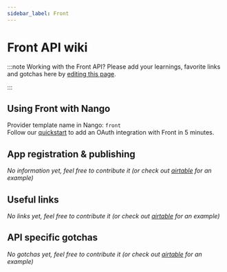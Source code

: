 ```yaml
---
sidebar_label: Front
---
```


# Front API wiki

:::note Working with the Front API?
Please add your learnings, favorite links and gotchas here by [editing this page](https://github.com/nangohq/nango/tree/master/docs/docs/providers/front.md).

:::

## Using Front with Nango

Provider template name in Nango: `front`  
Follow our [quickstart](../quickstart.md) to add an OAuth integration with Front in 5 minutes.

## App registration & publishing

_No information yet, feel free to contribute it (or check out [airtable](airtable.md) for an example)_

## Useful links

_No links yet, feel free to contribute it (or check out [airtable](airtable.md) for an example)_

## API specific gotchas

_No gotchas yet, feel free to contribute it (or check out [airtable](airtable.md) for an example)_

